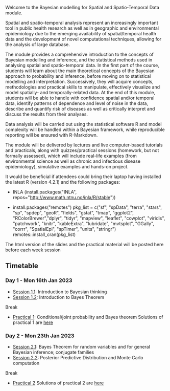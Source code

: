 
Welcome to the Bayesian modelling for Spatial and Spatio-Temporal Data module.

Spatial and spatio-temporal analysis represent an increasingly important tool in public health research as well as in geographic and environmental epidemiology due to the emerging availability of spatial/temporal health data and the development of novel computational techniques, allowing for the analysis of large database.  

The module provides a comprehensive introduction to the concepts of Bayesian modelling and inference, and the statistical methods used in analysing spatial and spatio-temporal data.  In the first part of the course, students will learn about the main theoretical concepts of the Bayesian approach to probability and inference, before moving on to statistical modelling and interpretation. Successively, they will acquire concepts, methodologies and practical skills to manipulate, effectively visualize and model spatially- and temporally-related data. At the end of this module, students will be able to handle with confidence spatial and/or temporal data, identify patterns of dependence and level of noise in the data, describe and quantify risk of diseases as well as critically interpret and discuss the results from their analyses.  

Data analysis will be carried out using the statistical software R and model complexity will be handled within a Bayesian framework, while reproducible reporting will be ensured with R-Markdown. 

The module will be delivered by lectures and live computer-based tutorials and practicals, along with quizzes/practical sessions (homework, but not formally assessed), which will include real-life examples (from environmental science as well as chronic and infectious disease epidemiology), simulative examples and hands-on project.  

It would be beneficial if attendees could bring their laptop having installed the latest R (version 4.2.1) and the following packages:

- INLA (install.packages("INLA", repos="http://www.math.ntnu.no/inla/R/stable"))

- install.packages("remotes")
pkg_list = c("sf", "spData", "terra", "stars", "sp", "spdep", "geoR", "fields", "gstat", "tmap", "ggplot2", "RColorBrewer","dplyr", "tidyr", "mapview", "leaflet", "cowplot", "viridis", "patchwork", "knitr", "kableExtra", "lubridate", "mvtsplot", "GGally", "corrr", "SpatialEpi", "spTimer", "units", "stringr")
remotes::install_cran(pkg_list)


The html version of the slides and the practical material will be posted here before each week session

## Timetable
### Day 1 - Mon 16th Jan 2023

- [Session 1.1](Session1.1): Introduction to Bayesian thinking
- [Session 1.2](Session1.2): Introduction to Bayes Theorem

Break

- [Practical 1](Practical1): Conditional/joint probability and Bayes theorem 
Solutions of practical 1 are [here](Practical1/Solutions.html)

### Day 2 - Mon 23th Jan 2023

- [Session 2.1](Session2.1): Bayes Theorem for random variables and for general Bayesian inference; conjugate families
- [Session 2.2](Session2.2): Posterior Predictive Distribution and Monte Carlo computation

Break

- [Practical 2](Practical2)
Solutions of practical 2 are [here](Practical2/Solutions.html)



